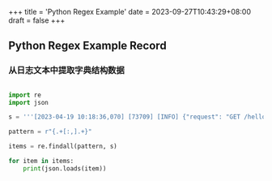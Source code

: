 +++
title = 'Python Regex Example'
date = 2023-09-27T10:43:29+08:00
draft = false
+++

## Python Regex Example Record

### 从日志文本中提取字典结构数据

```python

import re
import json

s = '''[2023-04-19 10:18:36,070] [73709] [INFO] {"request": "GET /hello/?format=json HTTP/1.1", "status": "200", "bytes": "30", "remote_address": "127.0.0.1","duration": "0.883924", "referer": "-", "agent": "Mozilla/5.0 (Macintosh; Intel Mac OS X 10_15_7) AppleWebKit/537.36 (KHTML, like Gecko) Chrome/112.0.0.0 Safari/537.36"}'''

pattern = r"{.+[:,].+}"

items = re.findall(pattern, s)

for item in items:
    print(json.loads(item))
```
